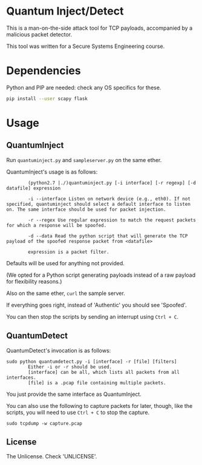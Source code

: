 # Quantum Inject/Detect
This is a man-on-the-side attack tool for TCP payloads, accompanied by a malicious packet detector.

This tool was written for a Secure Systems Engineering course.

# Dependencies
Python and PIP are needed: check any OS specifics for these.

```bash
pip install --user scapy flask
```

# Usage
## QuantumInject
Run `quantuminject.py` and `sampleserver.py` on the same ether.

QuantumInject's usage is as follows:
```
        (python2.7 |./)quantuminject.py [­-i interface] [­-r regexp] [­-d datafile] expression

        -i --interface Listen on network device (e.g., eth0). If not specified, quantuminject should select a default interface to listen on. The same interface should be used for packet injection.

        ­-r --regex Use regular expression to match the request packets for which a response will be spoofed.

        ­-d --data Read the python script that will generate the TCP payload of the spoofed response packet from <datafile>

        expression is a packet filter.
```

Defaults will be used for anything not provided.

(We opted for a Python script generating payloads instead of a raw payload for flexibility reasons.)

Also on the same ether, `curl` the sample server.

If everything goes right, instead of 'Authentic' you should see 'Spoofed'.

You can then stop the scripts by sending an interrupt using `Ctrl + C`.


## QuantumDetect
QuantumDetect's invocation is as follows:

```
sudo python quantumdetect.py -i [interface] -r [file] [filters]
        Either -i or -r should be used.
        [interface] can be all, which lists all packets from all interfaces.
        [file] is a .pcap file containing multiple packets.
```

You just provide the same interface as QuantumInject.

You can also use the following to capture packets for later, though, like the scripts, you will need to use `Ctrl + C` to stop the capture.
```
sudo tcpdump -w capture.pcap
```

## License
The Unlicense. Check 'UNLICENSE'.
